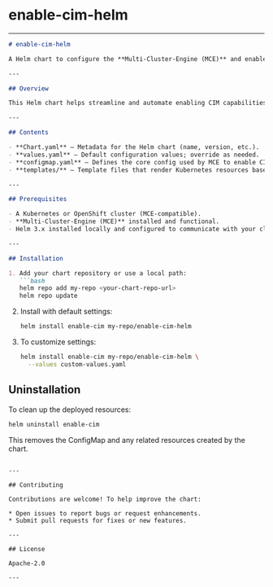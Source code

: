 # enable-cim-helm

---

```markdown
# enable-cim-helm

A Helm chart to configure the **Multi‑Cluster‑Engine (MCE)** and enable **Central Infrastructure Management (CIM)**.

---

## Overview

This Helm chart helps streamline and automate enabling CIM capabilities via MCE in your Kubernetes or OpenShift clusters. It encapsulates the necessary `ConfigMap`, values, and template logic to simplify deployment, especially in multi-cluster management scenarios.

---

## Contents

- **Chart.yaml** – Metadata for the Helm chart (name, version, etc.).
- **values.yaml** – Default configuration values; override as needed.
- **configmap.yaml** – Defines the core config used by MCE to enable CIM.
- **templates/** – Template files that render Kubernetes resources based on `values.yaml`.

---

## Prerequisites

- A Kubernetes or OpenShift cluster (MCE-compatible).
- **Multi‑Cluster‑Engine (MCE)** installed and functional.
- Helm 3.x installed locally and configured to communicate with your cluster.

---

## Installation

1. Add your chart repository or use a local path:
   ```bash
   helm repo add my‑repo <your-chart-repo-url>
   helm repo update
````

2. Install with default settings:

   ```bash
   helm install enable-cim my‑repo/enable-cim-helm
   ```

3. To customize settings:

   ```bash
   helm install enable‑cim my‑repo/enable‑cim‑helm \
     --values custom-values.yaml
   ```


## Uninstallation

To clean up the deployed resources:

```bash
helm uninstall enable-cim
```

This removes the ConfigMap and any related resources created by the chart.

```

---

## Contributing

Contributions are welcome! To help improve the chart:

* Open issues to report bugs or request enhancements.
* Submit pull requests for fixes or new features.

---

## License

Apache-2.0 

---

